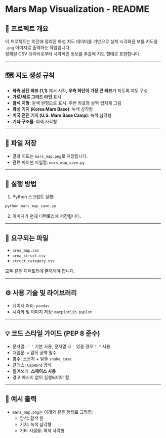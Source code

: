 # Mars Map Visualization - README

## 📘 프로젝트 개요

이 프로젝트는 이전에 정리된 화성 지도 데이터를 기반으로 실제 시각화된 보물 지도를 `.png` 이미지로 출력하는 작업입니다. <br>
정제된 CSV 데이터로부터 시각적인 정보를 추출해 지도 형태로 표현합니다.

---

## 🗺️ 지도 생성 규칙

- **좌측 상단 좌표 (1,1)** 에서 시작, **우측 하단이 가장 큰 좌표**가 되도록 지도 구성
- **가로/세로 그리드 라인** 표시
- **암석 지형**: 갈색 원형으로 표시. 주변 좌표와 살짝 겹치게 그림
- **화성 기지 (Korea Mars Base)**: 녹색 삼각형
- **미국 전진 기지 (U.S. Mars Base Camp)**: 녹색 삼각형
- **기타 구조물**: 회색 사각형

---

## 💾 파일 저장

- 결과 지도는 `mars_map.png`로 저장됩니다.
- 관련 파이썬 파일명: `mars_map_save.py`

---

## 🚀 실행 방법

1. Python 스크립트 실행:
```bash
python mars_map_save.py
```

2. 이미지가 현재 디렉토리에 저장됩니다.

---

## 📂 요구되는 파일

- `area_map.csv`
- `area_struct.csv`
- `struct_category.csv`

모두 같은 디렉토리에 존재해야 합니다.

---

## ⚙️ 사용 기술 및 라이브러리

- 데이터 처리: `pandas`
- 시각화 및 이미지 저장: `matplotlib.pyplot`

---

## 💡 코드 스타일 가이드 (PEP 8 준수)

- 문자열: `' '` 기본 사용, 문자열 내 `'` 있을 경우 `" "` 사용
- 대입문: `=` 앞뒤 공백 필수
- 함수: 소문자 + 밑줄 `snake_case`
- 클래스: `CapWord` 방식
- 들여쓰기: **스페이스 사용**
- 경고 메시지 없이 실행되어야 함

---

## 🧪 예시 출력

- `mars_map.png`는 아래와 같은 형태로 그려짐:
  - 암석: 갈색 원
  - 기지: 녹색 삼각형
  - 기타 시설물: 회색 사각형